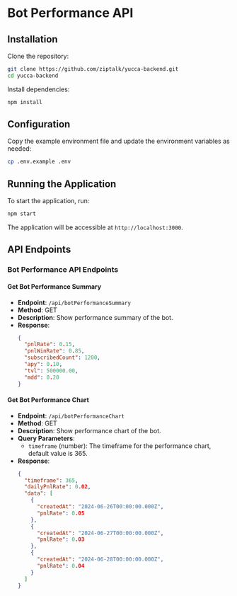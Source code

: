 # Bot Performance API

## Installation

Clone the repository:

```bash
git clone https://github.com/ziptalk/yucca-backend.git
cd yucca-backend
```

Install dependencies:

```bash
npm install
```

## Configuration

Copy the example environment file and update the environment variables as needed:

```bash
cp .env.example .env
```

## Running the Application

To start the application, run:

```bash
npm start
```

The application will be accessible at `http://localhost:3000`.

## API Endpoints

### Bot Performance API Endpoints

#### Get Bot Performance Summary
- **Endpoint**: `/api/botPerformanceSummary`
- **Method**: GET
- **Description**: Show performance summary of the bot.
- **Response**:
  ```json
  {
    "pnlRate": 0.15,
    "pnlWinRate": 0.85,
    "subscribedCount": 1200,
    "apy": 0.10,
    "tvl": 500000.00,
    "mdd": 0.20
  }
  ```

#### Get Bot Performance Chart
- **Endpoint**: `/api/botPerformanceChart`
- **Method**: GET
- **Description**: Show performance chart of the bot.
- **Query Parameters**:
    - `timeframe` (number): The timeframe for the performance chart, default value is 365.
- **Response**:
  ```json
  {
    "timeframe": 365,
    "dailyPnlRate": 0.02,
    "data": [
      {
        "createdAt": "2024-06-26T00:00:00.000Z",
        "pnlRate": 0.05
      },
      {
        "createdAt": "2024-06-27T00:00:00.000Z",
        "pnlRate": 0.03
      },
      {
        "createdAt": "2024-06-28T00:00:00.000Z",
        "pnlRate": 0.04
      }
    ]
  }
  ```
